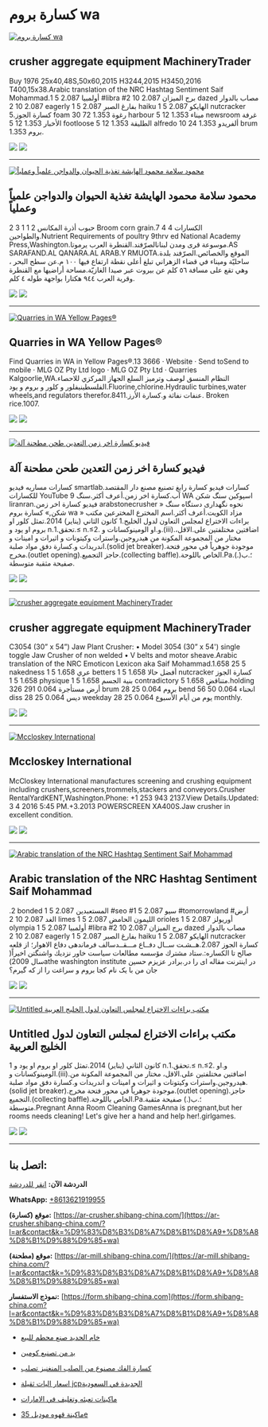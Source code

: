 # كسارة بروم wa

<a href="https://swt.shibang-china.com/?l=ar&img&k=%D9%83%D8%B3%D8%A7%D8%B1%D8%A9+%D8%A8%D8%B1%D9%88%D9%85+wa" target="_blank">![كسارة بروم wa](http://static.shibang-china.com/all-800x300/321.jpg)</a>

## crusher aggregate equipment MachineryTrader
Buy 1976 25x40,48S,50x60,2015 H3244,2015 H3450,2016 T400,15x38.Arabic translation of the NRC Hashtag Sentiment Saif Mohammad.أولمبيا 2.087 5 1 #libra #برج الميزان 2.087 10 2 dazed مصاب بالدوار 2.087 10 2 eagerly بفارغ الصبر 2.087 5 1 haiku الهايكو 2.087 5 1 nutcracker كسارة الجوز.5 foam رغوة 1.353 72 30 harbour ميناء 1.353 12 5 newsroom غرفة الأخبار 1.353 12 5 footloose الطليقة 1.353 12 5 alfredo ألفريدو 1.353 24 10 brum بروم 1.353.


<a href="https://whatsapp.shibangsoft.com/WhatsApp.php" target="_blank" title="WhatsApp">![](http://static.shibang-china.com/icon/whatsapp.png)</a> <a href="https://swt.shibang-china.com/?l=ar&icon&k=%D9%83%D8%B3%D8%A7%D8%B1%D8%A9+%D8%A8%D8%B1%D9%88%D9%85+wa" target="_blank">![](http://static.shibang-china.com/icon/chat-ar.png)</a>

---

<a href="https://swt.shibang-china.com/?l=ar&img&k=%D9%83%D8%B3%D8%A7%D8%B1%D8%A9+%D8%A8%D8%B1%D9%88%D9%85+wa" target="_blank">![محمود سلامة محمود الهايشة تغذية الحيوان والدواجن علمياً وعملياً](http://static.shibang-china.com/all-800x300/177.jpg)</a>

## محمود سلامة محمود الهايشة تغذية الحيوان والدواجن علمياً وعملياً
2 3 1 1 2 حبوب أذرة المكانس Broom corn grain.7 4 4 الكسارات والطواحين.Nutrient Requirements of poultry 9thrv ed National Academy Press,Washington.موسوعة قرى ومدن لبنانالصرّفند.القنطرة العرب يرموتا.AS SARAFAND.AL QANARA.AL ARAB.Y RMUOTA.الموقع والخصائص.الصرّفند بلدة ساحليّة وميناء في قضاء الزهراني تبلغ أعلى نقطة ارتفاع فيها ١٠٠ م.عن سطح البحر ، وهي تقع على مسافة ٥٦ كلم عن بيروت عبر صيدا الغازيّة.مساحة أراضيها مع القنطرة وقرية العرب ٩٤٤ هكتارا بواجهة طوله ٤ كلم.


<a href="https://whatsapp.shibangsoft.com/WhatsApp.php" target="_blank" title="WhatsApp">![](http://static.shibang-china.com/icon/whatsapp.png)</a> <a href="https://swt.shibang-china.com/?l=ar&icon&k=%D9%83%D8%B3%D8%A7%D8%B1%D8%A9+%D8%A8%D8%B1%D9%88%D9%85+wa" target="_blank">![](http://static.shibang-china.com/icon/chat-ar.png)</a>

---

<a href="https://swt.shibang-china.com/?l=ar&img&k=%D9%83%D8%B3%D8%A7%D8%B1%D8%A9+%D8%A8%D8%B1%D9%88%D9%85+wa" target="_blank">![Quarries in WA Yellow Pages®](http://static.shibang-china.com/all-800x300/799.jpg)</a>

## Quarries in WA Yellow Pages®
Find Quarries in WA in Yellow Pages®.13 3666 · Website · Send toSend to mobile · MLG OZ Pty Ltd logo · MLG OZ Pty Ltd · Quarries Kalgoorlie,WA.النظام المنسق لوصف وترميز السلع الجهاز المركزي للاحصاء الفلسطينيفلور و كلور و بروم و يود.Fluorine,chlorine.Hydraulic turbines,water wheels,and regulators therefor.8411.عنفات نفاثة و.كسارة الأرز. Broken rice.1007.


<a href="https://whatsapp.shibangsoft.com/WhatsApp.php" target="_blank" title="WhatsApp">![](http://static.shibang-china.com/icon/whatsapp.png)</a> <a href="https://swt.shibang-china.com/?l=ar&icon&k=%D9%83%D8%B3%D8%A7%D8%B1%D8%A9+%D8%A8%D8%B1%D9%88%D9%85+wa" target="_blank">![](http://static.shibang-china.com/icon/chat-ar.png)</a>

---

<a href="https://swt.shibang-china.com/?l=ar&img&k=%D9%83%D8%B3%D8%A7%D8%B1%D8%A9+%D8%A8%D8%B1%D9%88%D9%85+wa" target="_blank">![فيديو كسارة اخر زمن التعدين طحن مطحنة آلة](http://static.shibang-china.com/all-800x300/890.jpg)</a>

## فيديو كسارة اخر زمن التعدين طحن مطحنة آلة
كسارات مساريه فيديو smartlab.كسارات فيديو كسارة رابغ تصنيع مصنع دار المقتصد للكسارات YouTube 9 آب.كسارة اخر زمن.أعرف أكثر.سنگ WA اسپوکین سنگ شکن liranran.فيديو كسارة اخر زمن arabstonecrusher » نحوه نگهداری دستگاه سنگ شکن,» كسارة بروم wa » مزاد الكويت.أعرف أكثر.اﺳﻢ اﻟﻤﺨﺘﺮع اﻟﻤﺨﺘﺮﻋﻴﻦ مكتب براءات الاختراع لمجلس التعاون لدول الخليج.1 كانون الثاني (يناير) 2014.ﺗﻤﺜﻞ ﻛﻠﻮﺭ ﺍﻭ ﺑﺮﻭﻡ ﺍﻭ ﻳﻮﺩ ﻭ n.ﺗﺤﻘﻖ.1.≤ n.≤2. ﻭ.ﺍﻭ ﺍﻟﻮﻣﻴﻨﻮﻛﺴﺎﻧﺎﺕ ﻭ.(iii).ﺍﺿﺎﻓﺘﻴﻦ ﻣﺨﺘﻠﻔﺘﻴﻦ ﻋﻠﻰ.ﺍﻻﻗﻞ، ﻣﺨﺘﺎﺭ ﻣﻦ ﺍﻟﻤﺠﻤﻮﻋﺔ ﺍﻟﻤﻜﻮﻧﺔ ﻣﻦ ﻫﻴﺪﺭﻭﺟﻴﻦ.ﻭﺍﺳﺘﺮﺍﺕ ﻭﻛﻴﺘﻮﻧﺎﺕ ﻭ ﺍﺛﻴﺮﺍﺕ ﻭ ﺍﻣﻴﻨﺎﺕ ﻭ ﺍﻧﺪﺭﻳﺪﺍﺕ ﻭ.ﻛﺴﺎﺭﺓ ﺩﻓﻖ ﻣﻮﺍﺩ ﺻﻠﺒﺔ.(solid jet breaker).ﻣﻮﺟﻮﺩﺓ ﺟﻮﻫﺮﻳﺎً ﻓﻲ ﻣﺤﻮﺭ ﻓﺘﺤﺔ ﻣﺨﺮﺝ.(outlet opening).ﺣﺎﺟﺰ ﺍﻟﺘﺠﻤﻴﻊ.(collecting baffle).ﺍﻟﺨﺎﺹ ﺑﺎﻟﻠﻮﺣﺔ.Pa.؛.ﺏ(.) ﺻﻔﻴﺤﺔ ﻣﺜﻘﺒﺔ ﻣﺘﻮﺳﻄﺔ.


<a href="https://whatsapp.shibangsoft.com/WhatsApp.php" target="_blank" title="WhatsApp">![](http://static.shibang-china.com/icon/whatsapp.png)</a> <a href="https://swt.shibang-china.com/?l=ar&icon&k=%D9%83%D8%B3%D8%A7%D8%B1%D8%A9+%D8%A8%D8%B1%D9%88%D9%85+wa" target="_blank">![](http://static.shibang-china.com/icon/chat-ar.png)</a>

---

<a href="https://swt.shibang-china.com/?l=ar&img&k=%D9%83%D8%B3%D8%A7%D8%B1%D8%A9+%D8%A8%D8%B1%D9%88%D9%85+wa" target="_blank">![crusher aggregate equipment MachineryTrader](http://static.shibang-china.com/all-800x300/296.jpg)</a>

## crusher aggregate equipment MachineryTrader
C3054 (30” x 54”) Jaw Plant Crusher: • Model 3054 (30” x 54') single toggle Jaw Crusher of non welded • V belts and motor sheave.Arabic translation of the NRC Emoticon Lexicon aka Saif Mohammad.1.658 25 5 nakedness عري 1.658 5 1 betters أفضل حالا 1.658 5 1 nutcracker كسارة الجوز 1.658 5 1 physique بنية الجسم 1.658 5 1 contradictory متناقض 1.658 5.holding أرض مستأجرة 0.064 291 326 brum بروم 0.064 25 28 bend انحناء 0.064 50 56 diss ديس 0.064 25 28 weekday يوم من أيام الأسبوع 0.064 25 28 monthly.


<a href="https://whatsapp.shibangsoft.com/WhatsApp.php" target="_blank" title="WhatsApp">![](http://static.shibang-china.com/icon/whatsapp.png)</a> <a href="https://swt.shibang-china.com/?l=ar&icon&k=%D9%83%D8%B3%D8%A7%D8%B1%D8%A9+%D8%A8%D8%B1%D9%88%D9%85+wa" target="_blank">![](http://static.shibang-china.com/icon/chat-ar.png)</a>

---

<a href="https://swt.shibang-china.com/?l=ar&img&k=%D9%83%D8%B3%D8%A7%D8%B1%D8%A9+%D8%A8%D8%B1%D9%88%D9%85+wa" target="_blank">![Mccloskey International](http://static.shibang-china.com/all-800x300/1256.jpg)</a>

## Mccloskey International
McCloskey International manufactures screening and crushing equipment including crushers,screeners,trommels,stackers and conveyors.Crusher RentalYardKENT,Washington.Phone: +1 253 943 2137.View Details.Updated: 3 4 2016 5:45 PM.+3.2013 POWERSCREEN XA400S.Jaw crusher in excellent condition.


<a href="https://whatsapp.shibangsoft.com/WhatsApp.php" target="_blank" title="WhatsApp">![](http://static.shibang-china.com/icon/whatsapp.png)</a> <a href="https://swt.shibang-china.com/?l=ar&icon&k=%D9%83%D8%B3%D8%A7%D8%B1%D8%A9+%D8%A8%D8%B1%D9%88%D9%85+wa" target="_blank">![](http://static.shibang-china.com/icon/chat-ar.png)</a>

---

<a href="https://swt.shibang-china.com/?l=ar&img&k=%D9%83%D8%B3%D8%A7%D8%B1%D8%A9+%D8%A8%D8%B1%D9%88%D9%85+wa" target="_blank">![Arabic translation of the NRC Hashtag Sentiment Saif Mohammad](http://static.shibang-china.com/all-800x300/574.jpg)</a>

## Arabic translation of the NRC Hashtag Sentiment Saif Mohammad
.2 bonded المستعبدين 2.087 5 1 #seo #سيو 2.087 5 1 #tomorrowland #أرض الغد 2.087 10 2 limes الليمون الحامض 2.087 5 1 orioles أوريولز 2.087 5 1 olympia أولمبيا 2.087 5 1 #libra #برج الميزان 2.087 10 2 dazed مصاب بالدوار 2.087 10 2 eagerly بفارغ الصبر 2.087 5 1 haiku الهايكو 2.087 5 1 nutcracker كسارة الجوز 2.087.هــشـت ســال دفــاع مـــقــدسالف فرماندهی دفاع الاهوار؛ از قلعه صالح تا الكساره:.ستاد مشترك مۆسسه مطالعات سیاست خاور نزدیك واشنگتن اخیراً( سال 2009)athe washington institute در اینترنت مقاله ای را در.برادر عزيزم حسين جان من با يک نام کجا بروم و سراغت را از که گيرم؟


<a href="https://whatsapp.shibangsoft.com/WhatsApp.php" target="_blank" title="WhatsApp">![](http://static.shibang-china.com/icon/whatsapp.png)</a> <a href="https://swt.shibang-china.com/?l=ar&icon&k=%D9%83%D8%B3%D8%A7%D8%B1%D8%A9+%D8%A8%D8%B1%D9%88%D9%85+wa" target="_blank">![](http://static.shibang-china.com/icon/chat-ar.png)</a>

---

<a href="https://swt.shibang-china.com/?l=ar&img&k=%D9%83%D8%B3%D8%A7%D8%B1%D8%A9+%D8%A8%D8%B1%D9%88%D9%85+wa" target="_blank">![Untitled مكتب براءات الاختراع لمجلس التعاون لدول الخليج العربية](http://static.shibang-china.com/all-800x300/570.jpg)</a>

## Untitled مكتب براءات الاختراع لمجلس التعاون لدول الخليج العربية
1 كانون الثاني (يناير) 2014.ﺗﻤﺜﻞ ﻛﻠﻮﺭ ﺍﻭ ﺑﺮﻭﻡ ﺍﻭ ﻳﻮﺩ ﻭ n.ﺗﺤﻘﻖ.1.≤ n.≤2. ﻭ.ﺍﻭ ﺍﻟﻮﻣﻴﻨﻮﻛﺴﺎﻧﺎﺕ ﻭ.(iii).ﺍﺿﺎﻓﺘﻴﻦ ﻣﺨﺘﻠﻔﺘﻴﻦ ﻋﻠﻰ.ﺍﻻﻗﻞ، ﻣﺨﺘﺎﺭ ﻣﻦ ﺍﻟﻤﺠﻤﻮﻋﺔ ﺍﻟﻤﻜﻮﻧﺔ ﻣﻦ ﻫﻴﺪﺭﻭﺟﻴﻦ.ﻭﺍﺳﺘﺮﺍﺕ ﻭﻛﻴﺘﻮﻧﺎﺕ ﻭ ﺍﺛﻴﺮﺍﺕ ﻭ ﺍﻣﻴﻨﺎﺕ ﻭ ﺍﻧﺪﺭﻳﺪﺍﺕ ﻭ.ﻛﺴﺎﺭﺓ ﺩﻓﻖ ﻣﻮﺍﺩ ﺻﻠﺒﺔ.(solid jet breaker).ﻣﻮﺟﻮﺩﺓ ﺟﻮﻫﺮﻳﺎً ﻓﻲ ﻣﺤﻮﺭ ﻓﺘﺤﺔ ﻣﺨﺮﺝ.(outlet opening).ﺣﺎﺟﺰ ﺍﻟﺘﺠﻤﻴﻊ.(collecting baffle).ﺍﻟﺨﺎﺹ ﺑﺎﻟﻠﻮﺣﺔ.Pa.؛.ﺏ(.) ﺻﻔﻴﺤﺔ ﻣﺜﻘﺒﺔ ﻣﺘﻮﺳﻄﺔ.Pregnant Anna Room Cleaning GamesAnna is pregnant,but her rooms needs cleaning! Let's give her a hand and help her!.girlgames.


<a href="https://whatsapp.shibangsoft.com/WhatsApp.php" target="_blank" title="WhatsApp">![](http://static.shibang-china.com/icon/whatsapp.png)</a> <a href="https://swt.shibang-china.com/?l=ar&icon&k=%D9%83%D8%B3%D8%A7%D8%B1%D8%A9+%D8%A8%D8%B1%D9%88%D9%85+wa" target="_blank">![](http://static.shibang-china.com/icon/chat-ar.png)</a>

---
## اتصل بنا:

**الدردشة الآن:** [انقر للدردشة](https://swt.shibang-china.com?l=ar&contact&k=%D9%83%D8%B3%D8%A7%D8%B1%D8%A9+%D8%A8%D8%B1%D9%88%D9%85+wa)

**WhatsApp:**  [+8613621919955](https://whatsapp.shibangsoft.com/WhatsApp.php)

**موقع (كسارة):** [https://ar-crusher.shibang-china.com/](https://ar-crusher.shibang-china.com/?l=ar&contact&k=%D9%83%D8%B3%D8%A7%D8%B1%D8%A9+%D8%A8%D8%B1%D9%88%D9%85+wa)

**موقع (مطحنة):** [https://ar-mill.shibang-china.com/](https://ar-mill.shibang-china.com/?l=ar&contact&k=%D9%83%D8%B3%D8%A7%D8%B1%D8%A9+%D8%A8%D8%B1%D9%88%D9%85+wa)

**نموذج الاستفسار:** [https://form.shibang-china.com](https://form.shibang-china.com?l=ar&contact&k=%D9%83%D8%B3%D8%A7%D8%B1%D8%A9+%D8%A8%D8%B1%D9%88%D9%85+wa)

* [خام الحديد صنع محطم للبيع](../19/%D8%AE%D8%A7%D9%85%20%D8%A7%D9%84%D8%AD%D8%AF%D9%8A%D8%AF%20%D8%B5%D9%86%D8%B9%20%D9%85%D8%AD%D8%B7%D9%85%20%D9%84%D9%84%D8%A8%D9%8A%D8%B9.md)

* [بد من تصنيع كومين](../16/%D8%A8%D8%AF%20%D9%85%D9%86%20%D8%AA%D8%B5%D9%86%D9%8A%D8%B9%20%D9%83%D9%88%D9%85%D9%8A%D9%86.md)

* [كسارة الفك مصنوع من الصلب المنغنيز تصلب](../16/%D9%83%D8%B3%D8%A7%D8%B1%D8%A9%20%D8%A7%D9%84%D9%81%D9%83%20%D9%85%D8%B5%D9%86%D9%88%D8%B9%20%D9%85%D9%86%20%D8%A7%D9%84%D8%B5%D9%84%D8%A8%20%D8%A7%D9%84%D9%85%D9%86%D8%BA%D9%86%D9%8A%D8%B2%20%D8%AA%D8%B5%D9%84%D8%A8.md)

* [اسعار اليات ثقيلة jcpالجديدة في السعودية](../20/%D8%A7%D8%B3%D8%B9%D8%A7%D8%B1%20%D8%A7%D9%84%D9%8A%D8%A7%D8%AA%20%D8%AB%D9%82%D9%8A%D9%84%D8%A9%20jcp%D8%A7%D9%84%D8%AC%D8%AF%D9%8A%D8%AF%D8%A9%20%D9%81%D9%8A%20%D8%A7%D9%84%D8%B3%D8%B9%D9%88%D8%AF%D9%8A%D8%A9.md)

* [ماكينات تعبئه وتغليف في الامارات](../19/%D9%85%D8%A7%D9%83%D9%8A%D9%86%D8%A7%D8%AA%20%D8%AA%D8%B9%D8%A8%D8%A6%D9%87%20%D9%88%D8%AA%D8%BA%D9%84%D9%8A%D9%81%20%D9%81%D9%8A%20%D8%A7%D9%84%D8%A7%D9%85%D8%A7%D8%B1%D8%A7%D8%AA.md)

* [ماكينة قهوه موديل 35e](../18/%D9%85%D8%A7%D9%83%D9%8A%D9%86%D8%A9%20%D9%82%D9%87%D9%88%D9%87%20%D9%85%D9%88%D8%AF%D9%8A%D9%84%2035e.md)